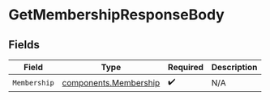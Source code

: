 # GetMembershipResponseBody


## Fields

| Field                                                          | Type                                                           | Required                                                       | Description                                                    |
| -------------------------------------------------------------- | -------------------------------------------------------------- | -------------------------------------------------------------- | -------------------------------------------------------------- |
| `Membership`                                                   | [components.Membership](../../models/components/membership.md) | :heavy_check_mark:                                             | N/A                                                            |